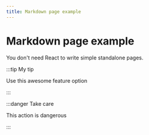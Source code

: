 ```yaml
---
title: Markdown page example
---
```


# Markdown page example

You don't need React to write simple standalone pages.

:::tip My tip

Use this awesome feature option

:::

:::danger Take care

This action is dangerous

:::